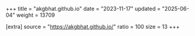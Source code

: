 +++
title = "akgbhat.github.io"
date = "2023-11-17"
updated = "2025-06-04"
weight = 13709

[extra]
source = "https://akgbhat.github.io/"
ratio = 100
size = 13
+++
